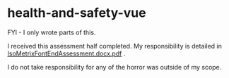 # health-and-safety-vue

FYI - I only wrote parts of this. 

I received this assessment half completed. My responsibility is detailed in  [IsoMetrixFontEndAssessment.docx.pdf](./IsoMetrixFontEndAssessment.docx.pdf) .  

I do not take responsibility for any of the horror was outside of my scope.
